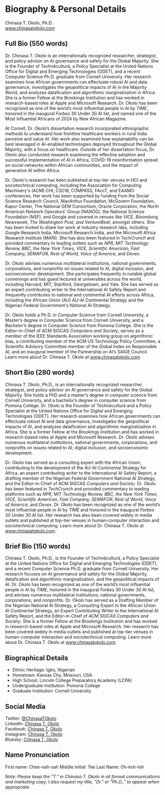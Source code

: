 # Biography & Personal Details
Chinasa T. Okolo, Ph.D. \
www.chinasatokolo.com

## Full Bio (550 words)
Dr. Chinasa T. Okolo is an internationally recognized researcher, strategist, and policy advisor on AI governance and safety for the Global Majority. She is the Founder of Technēcultură, a Policy Specialist at the United Nations Office for Digital and Emerging Technologies (ODET), and a recent Computer Science Ph.D. graduate from Cornell University. Her research examines how African governments can effectuate robust AI and data governance, investigates the geopolitical impacts of AI in the Majority World, and analyzes datafication and algorithmic marginalization in Africa. She is a former Fellow at the Brookings Institution and has worked in research-based roles at Apple and Microsoft Research. Dr. Okolo has been recognized as one of the world’s most influential people in AI by _TIME_, honored in the inaugural _Forbes_ 30 Under 30 AI list, and named one of the Most Influential Africans of 2024 by New African Magazine.
 
At Cornell, Dr. Okolo’s dissertation research incorporated ethnographic methods to understand how frontline healthcare workers in rural India perceive and value AI. Her work also examined how explainability can be best leveraged in AI-enabled technologies deployed throughout the Global Majority, with a focus on healthcare. Outside of her dissertation focus, Dr. Okolo also conducted research examining the effective adoption and successful implementation of AI in Africa, COVID-19 misinformation spread on social networks within African communities, and the impact of generative AI within Africa.

Dr. Okolo's research has been published at top-tier venues in HCI and sociotechnical computing, including the Association for Computing Machinery's (ACM) CHI, CSCW, COMPASS, FAccT, and EAAMO conferences. Her work has been supported by funding from the Social Science Research Council, MacArthur Foundation, McGovern Foundation, Kapor Center, The National GEM Consortium, Oracle Corporation, the North American Network Operators' Group (NANOG), the National Science Foundation (NSF), and Google and covered in venues like _VICE, Bloomberg, Newsweek, The Washington Post, and VentureBeat_, amongst others. She has been invited to share her work at industry research labs, including Google Research India, Microsoft Research India, and the Microsoft Africa Research Institute (MARI). She has also been featured in _TechCrunch_ and provided commentary to leading outlets such as _NPR, MIT Technology Review, BBC, the New York Times, VICE, Scientific American, Fast Company, SEMAFOR, Rest of World, Voice of America_, and _Devex_. 

Dr. Okolo advises numerous multilateral institutions, national governments, corporations, and nonprofits on issues related to AI, digital inclusion, and socioeconomic development. She participates frequently in notable global convenings and has guest lectured at universities across the world, including Harvard, MIT, Stanford, Georgetown, and Yale. She has served as an expert contributing writer to the International AI Safety Report and frequently contributes to national and continental AI efforts across Africa, including the African Union (AU) AU-AI Continental Strategy and the Nigerian Federal Government's National AI Strategy.
 
Dr. Okolo holds a Ph.D. in Computer Science from Cornell University, a Master’s degree in Computer Science from Cornell University, and a Bachelor’s degree in Computer Science from Pomona College. She is the Editor-in-Chief of ACM SIGCAS _Computers and Society_, serves as a member of the IEEE Standards Association working group on algorithmic bias, a contributing member of the ACM US Technology Policy Committee, a Scientific Advisory Committee member of the Global Index on Responsible AI, and an inaugural member of the Partnership on AI’s SAIGE Council. Learn more about Dr. Chinasa T. Okolo at www.chinasatokolo.com.

## Short Bio (280 words)
Chinasa T. Okolo, Ph.D., is an internationally recognized researcher, strategist, and policy advisor on AI governance and safety for the Global Majority. She holds a PhD and a master’s degree in computer science from Cornell University, and a bachelor’s degree in computer science from Pomona College. Dr. Okolo is the Founder of Technēcultură and a Policy Specialist at the United Nations Office for Digital and Emerging Technologies (ODET). Her research examines how African governments can effectuate robust AI and data governance, investigates the geopolitical impacts of AI, and analyzes datafication and algorithmic marginalization in Africa. She is a former Fellow at the Brookings Institution and has worked in research-based roles at Apple and Microsoft Research. Dr. Okolo advises numerous multilateral institutions, national governments, corporations, and nonprofits on issues related to AI, digital inclusion, and socioeconomic development.

Dr. Okolo has served as a consulting expert with the African Union, contributing to the development of the AU-AI Continental Strategy for Africa, an expert contributing writer to the International AI Safety Report, a drafting member of the Nigerian Federal Government National AI Strategy, and the Editor-in-Chief of ACM SIGCAS _Computers and Society_. Dr. Okolo has been featured in _TechCrunch_ and provided commentary to leading platforms such as _NPR, MIT Technology Review, BBC, the New York Times, VICE, Scientific American, Fast Company, SEMAFOR, Rest of World, Voice of America_, and _Devex_. Dr. Okolo has been recognized as one of the world’s most influential people in AI by _TIME_ and honored in the inaugural _Forbes_ 30 Under 30 AI list. Her research has also been covered widely in media outlets and published at top-tier venues in human-computer interaction and sociotechnical computing. Learn more about Dr. Chinasa T. Okolo at www.chinasatokolo.com.

## Brief Bio (150 words)
Chinasa T. Okolo, Ph.D., is the Founder of Technēcultură, a Policy Specialist at the United Nations Office for Digital and Emerging Technologies (ODET), and a recent Computer Science Ph.D. graduate from Cornell University. Her research focuses on AI governance and safety for the Global Majority, datafication and algorithmic marginalization, and the geopolitical impacts of AI. Dr. Okolo has been recognized as one of the world’s most influential people in AI by _TIME_, honored in the inaugural _Forbes_ 30 Under 30 AI list, and advises numerous multilateral institutions, national governments, corporations, and nonprofits. Dr. Okolo has served as a Drafting Member of the Nigerian National AI Strategy, a Consulting Expert to the African Union AI Continental Strategy, an Expert Contributing Writer to the International AI Safety Report, and the Editor-in-Chief of _ACM SIGCAS Computers and Society_. She is a former Fellow at the Brookings Institution and has worked in research-based roles at Apple and Microsoft Research. Her research has been covered widely in media outlets and published at top-tier venues in human-computer interaction and sociotechnical computing. Learn more about Dr. Chinasa T. Okolo at www.chinasatokolo.com. 

## Biographical Details
* Ethnic Heritage: Igbo, Nigerian
* Hometown: Kansas City, Missouri, USA
* High School: Lincoln College Preparatory Academy (LCPA)
* Undergraduate Institution: Pomona College
* Graduate Institution: Cornell University

## Social Media
Twitter: [@ChinasaTOkolo](https://www.twitter.com/ChinasaTOkolo) \
LinkedIn: [Chinasa T. Okolo](https://www.linkedin.com/in/chinasatokolo) \
Facebook: [Chinasa T. Okolo](https://www.facebook.com/ChinasaTOkolo) \
Instagram: [Chinasa T. Okolo](https://www.instagram.com/ChinasaTOkolo) \
Bluesky: [Chinasa T. Okolo](https://bsky.app/profile/chinasa.bsky.social) 

## Name Pronunciation
First name: Chee-nah-sah
Middle Initial: Tee
Last Name: Oh-koh-loh



_Note: Please keep the “T.” in Chinasa T. Okolo in all formal communications and marketing copy. I also request my title, "Dr." or "Ph.D.," to appear when appropriate._
